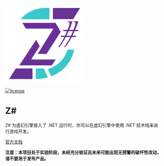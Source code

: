 ![Logo](Resources/Logo.png)

[![license](https://img.shields.io/badge/license-MIT-blue)](LICENSE)

# Z#

Z# 为虚幻引擎接入了 .NET 运行时，你可以在虚幻引擎中使用 .NET 技术栈来进行游戏开发。

[官方文档](https://zerogamestudio.github.io/ZSharpDoc/)

**注意：本项目处于实验阶段，未经充分验证且未来可能出现无预警的破坏性改动，请不要用于发布产品。**


